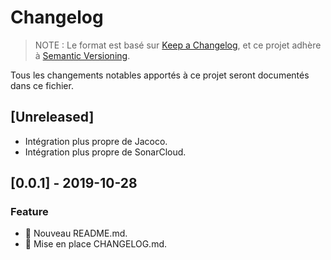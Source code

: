 # Changelog

> NOTE : Le format est basé sur [Keep a Changelog](https://keepachangelog.com/fr/1.0.0/),
et ce projet adhère à [Semantic Versioning](https://semver.org/lang/fr/).

Tous les changements notables apportés à ce projet seront documentés dans ce fichier.

## [Unreleased]

* Intégration plus propre de Jacoco.
* Intégration plus propre de SonarCloud.

## [0.0.1] - 2019-10-28

### Feature

* :pencil: Nouveau README.md.
* :pencil: Mise en place CHANGELOG.md.
